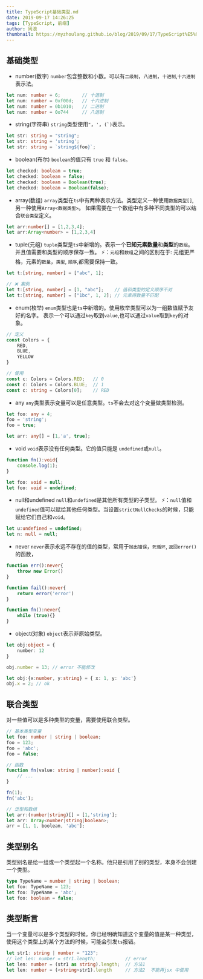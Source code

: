 ```yaml
---
title: TypeScript基础类型.md
date: 2019-09-17 14:26:25
tags: [TypeScript, 前端]
author: 周浪
thumbnail: https://myzhoulang.github.io/blog/2019/09/17/TypeScript%E5%9F%BA%E7%A1%80%E7%B1%BB%E5%9E%8B-md/ts.jpg
---
```


## 基础类型

- number(数字)
`number`包含整数和小数。可以有`二级制`，`八进制`，`十进制`,`十六进制`表示法。

````typescript
let num: number = 6;        // 十进制
let num: number = 0xf00d;   // 十六进制
let num: number = 0b1010;   // 二进制
let num: number = 0o744     // 八进制
````

- string(字符串)
`string`类型使用`"`，`'`，``(`)``表示。

````typescript
let str: string = "string";
let str: string = 'string';
let str: string = `string${foo}`;
````
- boolean(布尔)
`boolean`的值只有 `true` 和 `false`。

````typescript
let checked: boolean = true;
let checked: boolean = false;
let checked: boolean = Boolean(true);
let checked: boolean = Boolean(false);
````
- array(数组)
`array`类型在`ts`中有两种表示方法。类型定义一种使用`数据类型[]`,另一种使用`Array<数据类型>`。
如果需要在一个数组中有多种不同类型的可以结合`联合类型`定义。

````typescript
let arr:number[] = [1,2,3,4];
let arr:Array<number> = [1,2,3,4]
````

- tuple(元组)
`tuple`类型是`ts`中新增的。表示一个**已知元素数量**和**类型**的`数组`。并且值需要和类型的顺序保存一致。
⚡️：`元组`和`数组`之间的区别在于: 元组更严格，元素的`数量`，`类型`, `顺序`,都需要保持一致。

````typescript
let t:[string, number] = ["abc", 1];

// ❌ 案例 
let t:[string, number] = [1, "abc"];    // 值和类型的定义顺序不对
let t:[string, number] = ["1bc", 1, 2]; // 元素得数量不匹配
````
- enum(枚举)
`enum`类型也是`ts`中新增的。使用枚举类型可以为一组数值赋予友好的名字。
表示一个可以通过`key`取到`value`,也可以通过`value`取到`key`的对象。

````typescript
// 定义
const Colors = {
    RED,
    BLUE,
    YELLOW
}

// 使用
const c: Colors = Colors.RED;   // 0
const c: Colors = Colors.BLUE;  // 1
const c: string = Colors[0];    // RED
````

- any
`any`类型表示变量可以是任意类型。`ts`不会去对这个变量做类型检测。

````typescript
let foo: any = 4;
foo = 'string';
foo = true;

let arr: any[] = [1,'a', true];
````
- void
`void`表示没有任何类型。它的值只能是 `undefined`或`null`。

````typescript
function fn():void{
    console.log(1);
}

let foo: void = null;
let foo: void = undefined;
````
- null和undefined
`null`和`undefined`是其他所有类型的子类型。
⚡️：`null`值和`undefined`值可以赋给其他任何类型。当设置`strictNullChecks`的时候，只能赋给它们自己和`void`。

````typescript
let u:undefined = undefined;
let n: null = null;
````
- never
`never`表示永远不存在的值的类型，常用于`抛出错误`，`死循环`, `返回error()`的函数，

````typescript
function err():never{
    throw new Error()
}

function fail():never{
    return error('error')
}

function fn():never{
    while (true){}
}
````

- object(对象)
`object`表示非原始类型。

````typescript
let obj:object = {
    number: 12
}

obj.number = 13; // error 不能修改

let obj:{x:number, y:string} = { x: 1, y: 'abc'}
obj.x = 2; // ok

````

## 联合类型
对一些值可以是多种类型的变量，需要使用联合类型。

````typescript
// 基本类型变量
let foo: number | string | boolean;
foo = 123;
foo = 'abc';
foo = false;

// 函数
function fn(value: string | number):void {
    // ...
}

fn(1);
fn('abc');

// 泛型和数组
let arr:(number|string)[] = [1,'string'];
let arr: Array<number|string|boolean>;
arr = [1, 1, boolean, 'abc'];

````

## 类型别名
类型别名是给一组或一个类型起一个名称。他只是引用了别的类型，本身不会创建一个类型。

````typescript
type TypeName = number | string | boolean;
let foo: TypeName = 123;
let foo: TypeName = 'abc';
let foo: boolean = false;
````

## 类型断言
当一个变量可以是多个类型的时候。你已经明确知道这个变量的值是某一种类型，使用这个类型上的某个方法的时候，可能会引发`ts`报错。

````typescript
let str1: string | number = "123";
// let len: number = str1.length;           // error 
let len: number = (str1 as string).length;  // 方法1  
let len: number = (<string>str1).length     // 方法2  不能再jsx 中使用
````

